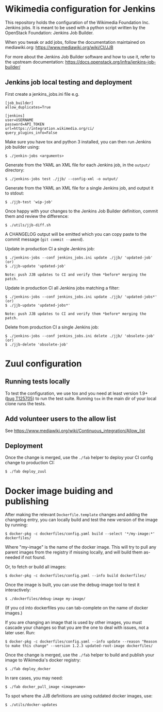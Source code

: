# Wikimedia configuration for Jenkins

This repository holds the configuration of the Wikimedia Foundation Inc. Jenkins
jobs. It is meant to be used with a python script written by the OpenStack
Foundation: Jenkins Job Builder.

When you tweak or add jobs, follow the documentation maintained on mediawiki.org:
https://www.mediawiki.org/wiki/CI/JJB

For more about the Jenkins Job Builder software and how to use it, refer to the upstream documentation:
https://docs.openstack.org/infra/jenkins-job-builder/

## Jenkins job local testing and deployment

First create a jenkins_jobs.ini file e.g.

    [job_builder]
    allow_duplicates=True

    [jenkins]
    user=USERNAME
    password=API_TOKEN
    url=https://integration.wikimedia.org/ci/
    query_plugins_info=False

Make sure you have tox and python 3 installed, you can then run Jenkins job builder using:

    $ ./jenkin-jobs <arguments>

Generate from the YAML an XML file for each Jenkins job, in the `output/` directory:

    $ ./jenkins-jobs test ./jjb/ --config-xml -o output/

Generate from the YAML an XML file for a single Jenkins job, and output it to stdout:

    $ ./jjb-test 'wip-job'

Once happy with your changes to the Jenkins Job Builder definition, commit them
and review the difference:

    $ ./utils/jjb-diff.sh

A CHANGELOG output will be emitted which you can copy paste to the commit
message (`git commit --amend`).

Update in production CI a single Jenkins job:

    $ ./jenkins-jobs --conf jenkins_jobs.ini update ./jjb/ 'updated-job'
    (or)
    $ ./jjb-update 'updated-job'

    Note: push JJB updates to CI and verify them *before* merging the patch.

Update in production CI all Jenkins jobs matching a filter:

    $ ./jenkins-jobs --conf jenkins_jobs.ini update ./jjb/ 'updated-jobs*'
    (or)
    $ ./jjb-update 'updated-jobs*'

    Note: push JJB updates to CI and verify them *before* merging the patch.

Delete from production CI a single Jenkins job:

    $ ./jenkins-jobs --conf jenkins_jobs.ini delete ./jjb/ 'obsolete-job'
    (or)
    $ ./jjb-delete 'obsolete-job'

# Zuul configuration

## Running tests locally

To test the configuration, we use tox and you need at least version 1.9+ ([bug T125705](https://phabricator.wikimedia.org/T125705))
to run the test suite. Running `tox` in the main dir of your local clone runs the tests.

## Add volunteer users to the allow list

See https://www.mediawiki.org/wiki/Continuous_integration/Allow_list

## Deployment

Once the change is merged, use the `./fab` helper to deploy your CI config change to production CI:

    $ ./fab deploy_zuul

# Docker image buiding and publishing

After making the relevant `Dockerfile.template` changes and adding the changelog entry, you can
locally build and test the new version of the image by running:

    $ docker-pkg -c dockerfiles/config.yaml build --select '*/my-image:*' dockerfiles/

Where "my-image" is the name of the docker image. This will try to pull any parent images from the registry if missing locally, and will build them as-needed if not found.

Or, to fetch or build all images:

    $ docker-pkg -c dockerfiles/config.yaml --info build dockerfiles/

Once the image is built, you can use the debug-image tool to test it interactively:

    $ ./dockerfiles/debug-image my-image/

(If you cd into dockerfiles you can tab-complete on the name of docker images.)

If you are changing an image that is used by other images, you must cascade your changes so that you are the one to deal with issues, not a later user. Run:

    $ docker-pkg -c dockerfiles/config.yaml --info update --reason "Reason to make this change" --version 1.2.3 updated-root-image dockerfiles/

Once the change is merged, use the `./fab` helper to build and publish your image to Wikimedia's docker registry:

    $ ./fab deploy_docker

In rare cases, you may need:

    $ ./fab docker_pull_image <imagename>

To spot where the JJB definitions are using outdated docker images, use:

    $ ./utils/docker-updates
